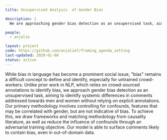 ```yaml
---
title: Unsupervised Analysis  of Gender Bias

description: |
  We are approaching gender bias detection as an unsupervised task, aiming to identify systemic differences in comments addressed towards men and women without relying on explicit annotations.

people:
  - anjalie

layout: project
code: https://github.com/anjalief/framing_agenda_setting
last-updated: 2020-01-08
status: active
---
```


While bias in language has become a prominent social issue, "bias" remains a difficult concept to define and identify, especially for untrained crowd-workers. Unlike prior work in NLP, which relies on crowd-sourced annotations to identify bias, we approach gender bias detection as an unsupervised task, aiming to identify systemic differences in comments addressed towards men and women without relying on explicit annotations. Our primary methodology involves controlling for confounds, features that may be correlated with gender, but are not indicative of bias. To achieve this, we draw frameworks and matching methodology from causality literature, as well as reduce the influence of confounds through an adversarial training objective. Our model is able to surface comments likely to contain bias, even in out-of-domain data.